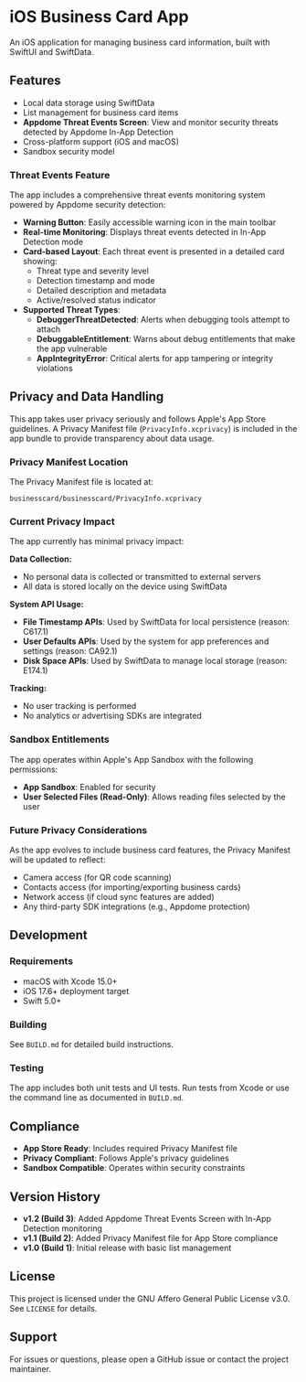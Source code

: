 # iOS Business Card App

An iOS application for managing business card information, built with SwiftUI and SwiftData.

## Features

- Local data storage using SwiftData
- List management for business card items
- **Appdome Threat Events Screen**: View and monitor security threats detected by Appdome In-App Detection
- Cross-platform support (iOS and macOS)
- Sandbox security model

### Threat Events Feature

The app includes a comprehensive threat events monitoring system powered by Appdome security detection:

- **Warning Button**: Easily accessible warning icon in the main toolbar
- **Real-time Monitoring**: Displays threat events detected in In-App Detection mode
- **Card-based Layout**: Each threat event is presented in a detailed card showing:
  - Threat type and severity level
  - Detection timestamp and mode
  - Detailed description and metadata
  - Active/resolved status indicator
- **Supported Threat Types**:
  - **DebuggerThreatDetected**: Alerts when debugging tools attempt to attach
  - **DebuggableEntitlement**: Warns about debug entitlements that make the app vulnerable
  - **AppIntegrityError**: Critical alerts for app tampering or integrity violations

## Privacy and Data Handling

This app takes user privacy seriously and follows Apple's App Store guidelines. A Privacy Manifest file (`PrivacyInfo.xcprivacy`) is included in the app bundle to provide transparency about data usage.

### Privacy Manifest Location

The Privacy Manifest file is located at:
```
businesscard/businesscard/PrivacyInfo.xcprivacy
```

### Current Privacy Impact

The app currently has minimal privacy impact:

**Data Collection:**
- No personal data is collected or transmitted to external servers
- All data is stored locally on the device using SwiftData

**System API Usage:**
- **File Timestamp APIs**: Used by SwiftData for local persistence (reason: C617.1)
- **User Defaults APIs**: Used by the system for app preferences and settings (reason: CA92.1) 
- **Disk Space APIs**: Used by SwiftData to manage local storage (reason: E174.1)

**Tracking:**
- No user tracking is performed
- No analytics or advertising SDKs are integrated

### Sandbox Entitlements

The app operates within Apple's App Sandbox with the following permissions:
- **App Sandbox**: Enabled for security
- **User Selected Files (Read-Only)**: Allows reading files selected by the user

### Future Privacy Considerations

As the app evolves to include business card features, the Privacy Manifest will be updated to reflect:
- Camera access (for QR code scanning)
- Contacts access (for importing/exporting business cards)
- Network access (if cloud sync features are added)
- Any third-party SDK integrations (e.g., Appdome protection)

## Development

### Requirements

- macOS with Xcode 15.0+
- iOS 17.6+ deployment target
- Swift 5.0+

### Building

See `BUILD.md` for detailed build instructions.

### Testing

The app includes both unit tests and UI tests. Run tests from Xcode or use the command line as documented in `BUILD.md`.

## Compliance

- **App Store Ready**: Includes required Privacy Manifest file
- **Privacy Compliant**: Follows Apple's privacy guidelines
- **Sandbox Compatible**: Operates within security constraints

## Version History

- **v1.2 (Build 3)**: Added Appdome Threat Events Screen with In-App Detection monitoring
- **v1.1 (Build 2)**: Added Privacy Manifest file for App Store compliance
- **v1.0 (Build 1)**: Initial release with basic list management

## License

This project is licensed under the GNU Affero General Public License v3.0. See `LICENSE` for details.

## Support

For issues or questions, please open a GitHub issue or contact the project maintainer.